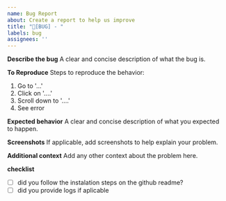 ```yaml
---
name: Bug Report
about: Create a report to help us improve
title: "🐛[BUG] - "
labels: bug
assignees: ''
---
```


**Describe the bug**
A clear and concise description of what the bug is.

**To Reproduce**
Steps to reproduce the behavior:
1. Go to '...'
2. Click on '....'
3. Scroll down to '....'
4. See error

**Expected behavior**
A clear and concise description of what you expected to happen.

**Screenshots**
If applicable, add screenshots to help explain your problem.


**Additional context**
Add any other context about the problem here.

**checklist**
- [ ] did you follow the instalation steps on the github readme?
- [ ] did you provide logs if aplicable 
